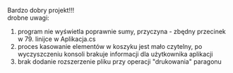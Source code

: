 Bardzo dobry projekt!!!<br/>
drobne uwagi:<br/>
1) program nie wyświetla poprawnie sumy, przyczyna - zbędny przecinek w 79. linijce w Aplikacja.cs<br/>
2) proces kasowanie elementów w koszyku jest mało czytelny, po wyczyszczeniu konsoli brakuje informacji dla użytkownika aplikacji<br/>
3) brak dodanie rozszerzenie pliku przy operacji "drukowania" paragonu<br/>
